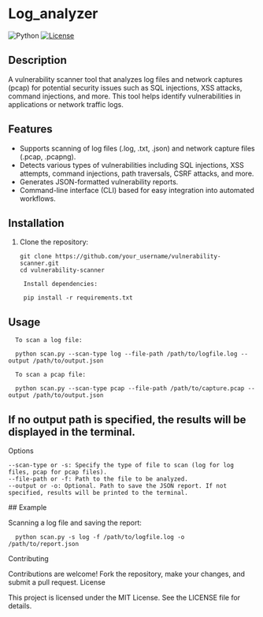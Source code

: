 # Log_analyzer

![Python](https://img.shields.io/badge/python-3.8%2B-blue)
[![License](https://img.shields.io/badge/license-MIT-green)](https://opensource.org/licenses/MIT)

## Description
A vulnerability scanner tool that analyzes log files and network captures (pcap) for potential security issues such as SQL injections, XSS attacks, command injections, and more. This tool helps identify vulnerabilities in applications or network traffic logs.

## Features
- Supports scanning of log files (.log, .txt, .json) and network capture files (.pcap, .pcapng).
- Detects various types of vulnerabilities including SQL injections, XSS attempts, command injections, path traversals, CSRF attacks, and more.
- Generates JSON-formatted vulnerability reports.
- Command-line interface (CLI) based for easy integration into automated workflows.

## Installation
1. Clone the repository:
   
       git clone https://github.com/your_username/vulnerability-scanner.git
       cd vulnerability-scanner

        Install dependencies:

        pip install -r requirements.txt

## Usage

      To scan a log file:

      python scan.py --scan-type log --file-path /path/to/logfile.log --output /path/to/output.json

      To scan a pcap file:

      python scan.py --scan-type pcap --file-path /path/to/capture.pcap --output /path/to/output.json

## If no output path is specified, the results will be displayed in the terminal.
Options

    
    --scan-type or -s: Specify the type of file to scan (log for log files, pcap for pcap files).
    --file-path or -f: Path to the file to be analyzed.
    --output or -o: Optional. Path to save the JSON report. If not specified, results will be printed to the terminal.

## Example

Scanning a log file and saving the report:

    
      python scan.py -s log -f /path/to/logfile.log -o /path/to/report.json

Contributing

Contributions are welcome! Fork the repository, make your changes, and submit a pull request.
License

This project is licensed under the MIT License. See the LICENSE file for details.
